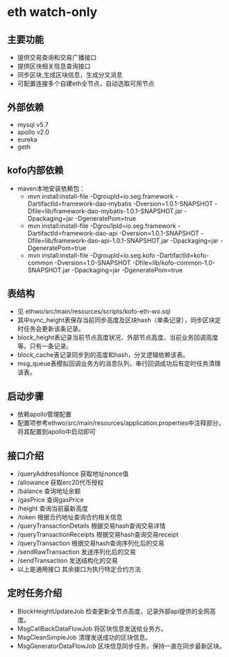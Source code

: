 # eth watch-only 

## 主要功能
- 提供交易查询和交易广播接口
- 提供区块相关信息查询接口
- 同步区块,生成区块信息，生成分叉消息
- 可配置连接多个自建eth全节点，自动选取可用节点

## 外部依赖
- mysql v5.7
- apollo v2.0
- eureka 
- geth

## kofo内部依赖
- maven本地安装依赖包：
    - mvn install:install-file -DgroupId=io.seg.framework -DartifactId=framework-dao-mybatis -Dversion=1.0.1-SNAPSHOT -Dfile=lib/framework-dao-mybatis-1.0.1-SNAPSHOT.jar -Dpackaging=jar -DgeneratePom=true
    - mvn install:install-file -Dgrou1pId=io.seg.framework -DartifactId=framework-dao-api -Dversion=1.0.1-SNAPSHOT -Dfile=lib/framework-dao-api-1.0.1-SNAPSHOT.jar -Dpackaging=jar -DgeneratePom=true
    - mvn install:install-file -DgroupId=io.seg.kofo -DartifactId=kofo-common -Dversion=1.0-SNAPSHOT -Dfile=lib/kofo-common-1.0-SNAPSHOT.jar -Dpackaging=jar -DgeneratePom=true

## 表结构
- 见 ethwo/src/main/resources/scripts/kofo-eth-wo.sql
- 其中sync_height表保存当前同步高度及区块hash（单条记录），同步区块定时任务会更新该条记录。
- block_height表记录当前节点高度状况、外部节点高度、当前业务回调高度等。只有一条记录。
- block_cache表记录同步到的高度和hash，分叉逻辑依赖该表。
- msg_queue表模拟回调业务方的消息队列，串行回调成功后有定时任务清理该表。

## 启动步骤
- 依赖apollo管理配置
- 配置项参考ethwo/src/main/resources/application.properties中注释部分，将其配置到apollo中启动即可

## 接口介绍
- /queryAddressNonce 获取地址nonce值
- /allowance 获取erc20代币授权
- /balance 查询地址余额
- /gasPrice 查询gasPrice
- /height 查询当前最新高度
- /token 根据合约地址查询合约相关信息
- /queryTransactionDetails 根据交易hash查询交易详情
- /queryTransactionReceipts 根据交易hash查询交易receipt
- /queryTransaction 根据交易hash查询序列化后的交易
- /sendRawTransaction 发送序列化后的交易
- /sendTransaction 发送结构化的交易
- 以上是通用接口 其余接口为执行特定合约方法

## 定时任务介绍
- BlockHeightUpdateJob 检查更新全节点高度，记录外部api提供的全网高度。
- MsgCallBackDataFlowJob 将区块信息发送给业务方。
- MsgCleanSimpleJob 清理发送成功的区块信息。
- MsgGeneratorDataFlowJob 区块信息同步任务，保持一直在同步最新区块。
